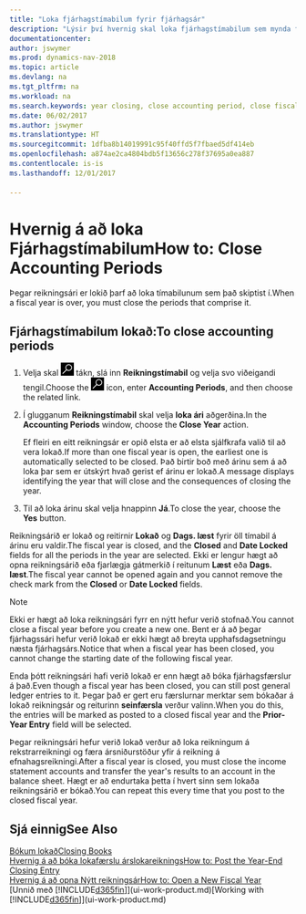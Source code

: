 ```yaml
---
title: "Loka fjárhagstímabilum fyrir fjárhagsár"
description: "Lýsir því hvernig skal loka fjárhagstímabilum sem mynda fjárhagsárið."
documentationcenter: 
author: jswymer
ms.prod: dynamics-nav-2018
ms.topic: article
ms.devlang: na
ms.tgt_pltfrm: na
ms.workload: na
ms.search.keywords: year closing, close accounting period, close fiscal year, bank account detailed trial balance
ms.date: 06/02/2017
ms.author: jswymer
ms.translationtype: HT
ms.sourcegitcommit: 1dfba8b14019991c95f40ffd5f7fbaed5df414eb
ms.openlocfilehash: a874ae2ca4804bdb5f13656c278f37695a0ea887
ms.contentlocale: is-is
ms.lasthandoff: 12/01/2017

---
```

# <a name="how-to-close-accounting-periods"></a><span data-ttu-id="b6842-103">Hvernig á að loka Fjárhagstímabilum</span><span class="sxs-lookup"><span data-stu-id="b6842-103">How to: Close Accounting Periods</span></span>
<span data-ttu-id="b6842-104">Þegar reikningsári er lokið þarf að loka tímabilunum sem það skiptist í.</span><span class="sxs-lookup"><span data-stu-id="b6842-104">When a fiscal year is over, you must close the periods that comprise it.</span></span>

## <a name="to-close-accounting-periods"></a><span data-ttu-id="b6842-105">Fjárhagstímabilum lokað:</span><span class="sxs-lookup"><span data-stu-id="b6842-105">To close accounting periods</span></span>
1. <span data-ttu-id="b6842-106">Velja skal ![Leit að síðu eða skýrslu](media/ui-search/search_small.png "Leit að síðu eða skýrslu táknið") tákn, slá inn **Reikningstímabil** og velja svo viðeigandi tengil.</span><span class="sxs-lookup"><span data-stu-id="b6842-106">Choose the ![Search for Page or Report](media/ui-search/search_small.png "Search for Page or Report icon") icon, enter **Accounting Periods**, and then choose the related link.</span></span>
2. <span data-ttu-id="b6842-107">Í glugganum **Reikningstímabil** skal velja **loka ári** aðgerðina.</span><span class="sxs-lookup"><span data-stu-id="b6842-107">In the **Accounting Periods** window, choose the **Close Year** action.</span></span>

    <span data-ttu-id="b6842-108">Ef fleiri en eitt reikningsár er opið elsta er að elsta sjálfkrafa valið til að vera lokað.</span><span class="sxs-lookup"><span data-stu-id="b6842-108">If more than one fiscal year is open, the earliest one is automatically selected to be closed.</span></span> <span data-ttu-id="b6842-109">Það birtir boð með árinu sem á að loka þar sem er útskýrt hvað gerist ef árinu er lokað.</span><span class="sxs-lookup"><span data-stu-id="b6842-109">A message displays identifying the year that will close and the consequences of closing the year.</span></span>
3. <span data-ttu-id="b6842-110">Til að loka árinu skal velja hnappinn **Já**.</span><span class="sxs-lookup"><span data-stu-id="b6842-110">To close the year, choose the **Yes** button.</span></span>

<span data-ttu-id="b6842-111">Reikningsárið er lokað og reitirnir **Lokað** og **Dags. læst** fyrir öll tímabil á árinu eru valdir.</span><span class="sxs-lookup"><span data-stu-id="b6842-111">The fiscal year is closed, and the **Closed** and **Date Locked** fields for all the periods in the year are selected.</span></span> <span data-ttu-id="b6842-112">Ekki er lengur hægt að opna reikningsárið eða fjarlægja gátmerkið í reitunum **Læst** eða **Dags. læst**.</span><span class="sxs-lookup"><span data-stu-id="b6842-112">The fiscal year cannot be opened again and you cannot remove the check mark from the **Closed** or **Date Locked** fields.</span></span>

> [!NOTE]  
>   <span data-ttu-id="b6842-113">Ekki er hægt að loka reikningsári fyrr en nýtt hefur verið stofnað.</span><span class="sxs-lookup"><span data-stu-id="b6842-113">You cannot close a fiscal year before you create a new one.</span></span> <span data-ttu-id="b6842-114">Bent er á að þegar fjárhagssári hefur verið lokað er ekki hægt að breyta upphafsdagsetningu næsta fjárhagsárs.</span><span class="sxs-lookup"><span data-stu-id="b6842-114">Notice that when a fiscal year has been closed, you cannot change the starting date of the following fiscal year.</span></span>

<span data-ttu-id="b6842-115">Enda þótt reikningsári hafi verið lokað er enn hægt að bóka fjárhagsfærslur á það.</span><span class="sxs-lookup"><span data-stu-id="b6842-115">Even though a fiscal year has been closed, you can still post general ledger entries to it.</span></span> <span data-ttu-id="b6842-116">Þegar það er gert eru færslurnar merktar sem bókaðar á lokað reikningsár og reiturinn **seinfærsla** verður valinn.</span><span class="sxs-lookup"><span data-stu-id="b6842-116">When you do this, the entries will be marked as posted to a closed fiscal year and the **Prior-Year Entry** field will be selected.</span></span>

<span data-ttu-id="b6842-117">Þegar reikningsári hefur verið lokað verður að loka reikningum á rekstrarreikningi og færa ársniðurstöður yfir á reikning á efnahagsreikningi.</span><span class="sxs-lookup"><span data-stu-id="b6842-117">After a fiscal year is closed, you must close the income statement accounts and transfer the year's results to an account in the balance sheet.</span></span> <span data-ttu-id="b6842-118">Hægt er að endurtaka þetta í hvert sinn sem lokaða reikningsárið er bókað.</span><span class="sxs-lookup"><span data-stu-id="b6842-118">You can repeat this every time that you post to the closed fiscal year.</span></span>

## <a name="see-also"></a><span data-ttu-id="b6842-119">Sjá einnig</span><span class="sxs-lookup"><span data-stu-id="b6842-119">See Also</span></span>
[<span data-ttu-id="b6842-120">Bókum lokað</span><span class="sxs-lookup"><span data-stu-id="b6842-120">Closing Books</span></span>](year-close-books.md)  
[<span data-ttu-id="b6842-121">Hvernig á að bóka lokafærslu árslokareiknings</span><span class="sxs-lookup"><span data-stu-id="b6842-121">How to: Post the Year-End Closing Entry</span></span>](year-how-post-year-end-close-entry.md)  
[<span data-ttu-id="b6842-122">Hvernig á að opna Nýtt reikningsár</span><span class="sxs-lookup"><span data-stu-id="b6842-122">How to: Open a New Fiscal Year</span></span>](finance-how-open-new-fiscal-year.md)  
<span data-ttu-id="b6842-123">[Unnið með [!INCLUDE[d365fin](includes/d365fin_md.md)]](ui-work-product.md)</span><span class="sxs-lookup"><span data-stu-id="b6842-123">[Working with [!INCLUDE[d365fin](includes/d365fin_md.md)]](ui-work-product.md)</span></span>

